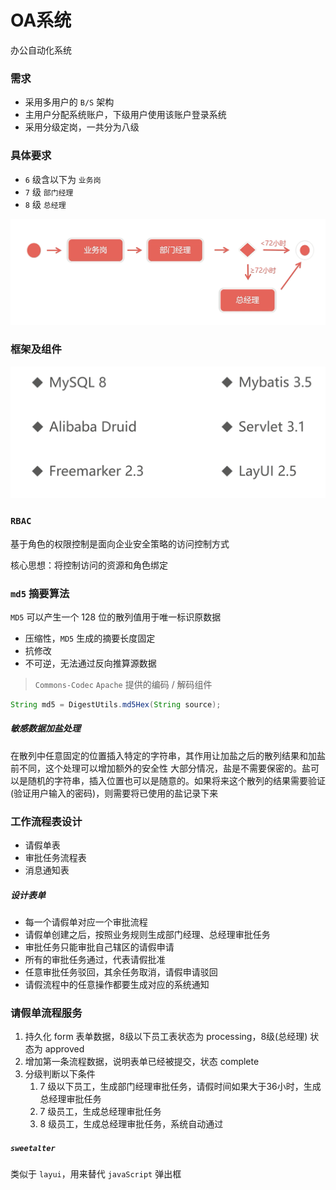 # OA系统

办公自动化系统



### 需求

- 采用多用户的 `B/S` 架构
- 主用户分配系统账户，下级用户使用该账户登录系统
- 采用分级定岗，一共分为八级



### 具体要求

- `6` 级含以下为 `业务岗`
- `7` 级 `部门经理`
- `8` 级 `总经理`



![image-20220223143043463](imgs/image-20220223143043463.png)



### 框架及组件

![image-20220223143409856](imgs/image-20220223143409856.png)



### `RBAC`

基于角色的权限控制是面向企业安全策略的访问控制方式

核心思想：将控制访问的资源和角色绑定



### `md5` 摘要算法

`MD5` 可以产生一个 128 位的散列值用于唯一标识原数据



- 压缩性，`MD5` 生成的摘要长度固定
- 抗修改
- 不可逆，无法通过反向推算源数据

> `Commons-Codec`
> `Apache` 提供的编码 / 解码组件

```java
String md5 = DigestUtils.md5Hex(String source);
```

##### 敏感数据加盐处理
在散列中任意固定的位置插入特定的字符串，其作用让加盐之后的散列结果和加盐前不同，这个处理可以增加额外的安全性
大部分情况，盐是不需要保密的。盐可以是随机的字符串，插入位置也可以是随意的。如果将来这个散列的结果需要验证(验证用户输入的密码)，则需要将已使用的盐记录下来

### 工作流程表设计
* 请假单表
* 审批任务流程表
* 消息通知表

##### 设计表单
* 每一个请假单对应一个审批流程
* 请假单创建之后，按照业务规则生成部门经理、总经理审批任务
* 审批任务只能审批自己辖区的请假申请
* 所有的审批任务通过，代表请假批准
* 任意审批任务驳回，其余任务取消，请假申请驳回
* 请假流程中的任意操作都要生成对应的系统通知

### 请假单流程服务
1. 持久化 form 表单数据，8级以下员工表状态为 processing，8级(总经理) 状态为 approved
2. 增加第一条流程数据，说明表单已经被提交，状态 complete
3. 分级判断以下条件
   1. 7 级以下员工，生成部门经理审批任务，请假时间如果大于36小时，生成总经理审批任务
   2. 7 级员工，生成总经理审批任务
   3. 8 级员工，生成总经理审批任务，系统自动通过

##### `sweetalter`
类似于 `layui`，用来替代 `javaScript` 弹出框